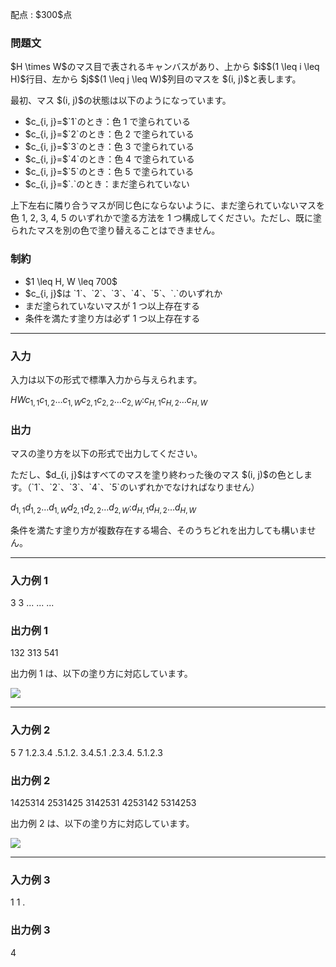 
<div>

<span>

<span>

<p>
配点 : $300$点
</p>

<div>

<section>

### **問題文**

<p>
$H \times W$のマス目で表されるキャンバスがあり、上から $i$$(1 \leq i \leq H)$行目、左から $j$$(1 \leq j \leq W)$列目のマスを $(i, j)$と表します。
</p>

<p>
最初、マス $(i, j)$の状態は以下のようになっています。
</p>

<ul>

<li>
$c_{i, j}=$`1`のとき：色 1 で塗られている
</li>

<li>
$c_{i, j}=$`2`のとき：色 2 で塗られている
</li>

<li>
$c_{i, j}=$`3`のとき：色 3 で塗られている
</li>

<li>
$c_{i, j}=$`4`のとき：色 4 で塗られている
</li>

<li>
$c_{i, j}=$`5`のとき：色 5 で塗られている
</li>

<li>
$c_{i, j}=$`.`のとき：まだ塗られていない
</li>

</ul>

<p>
上下左右に隣り合うマスが同じ色にならないように、まだ塗られていないマスを色 1, 2, 3, 4, 5 のいずれかで塗る方法を 1 つ構成してください。ただし、既に塗られたマスを別の色で塗り替えることはできません。
</p>

</section>

</div>

<div>

<section>

### **制約**

<ul>

<li>
$1 \leq H, W \leq 700$
</li>

<li>
$c_{i, j}$は `1`、`2`、`3`、`4`、`5`、`.`のいずれか
</li>

<li>
まだ塗られていないマスが 1 つ以上存在する
</li>

<li>
条件を満たす塗り方は必ず 1 つ以上存在する
</li>

</ul>

</section>

</div>

---

<div>

<div>

<section>

### **入力**

<p>
入力は以下の形式で標準入力から与えられます。  
</p>

<div>

$H$$W$$c_{1, 1}$$c_{1, 2}$$\ldots$$c_{1, W}$$c_{2, 1}$$c_{2, 2}$$\ldots$$c_{2, W}$$:$$c_{H, 1}$$c_{H, 2}$$\ldots$$c_{H, W}$
</div>

</section>

</div>

<div>

<section>

### **出力**

<p>
マスの塗り方を以下の形式で出力してください。
</p>

<p>
ただし、$d_{i, j}$はすべてのマスを塗り終わった後のマス $(i, j)$の色とします。（`1`、`2`、`3`、`4`、`5`のいずれかでなければなりません）
</p>

<div>

$d_{1, 1}$$d_{1, 2}$$\ldots$$d_{1, W}$$d_{2, 1}$$d_{2, 2}$$\ldots$$d_{2, W}$$:$$d_{H, 1}$$d_{H, 2}$$\ldots$$d_{H, W}$
</div>

<p>
条件を満たす塗り方が複数存在する場合、そのうちどれを出力しても構いません。
</p>

</section>

</div>

</div>

---

<div>

<section>

### **入力例 1**

<div>

3 3
...
...
...

</div>

</section>

</div>

<div>

<section>

### **出力例 1**

<div>

132
313
541

</div>

<p>
出力例 1 は、以下の塗り方に対応しています。
</p>

<p>

<img src="https://img.atcoder.jp/arc131/35bb8a98465fbb2c889ea532d0985ff0.png">

</img>

</p>

</section>

</div>

---

<div>

<section>

### **入力例 2**

<div>

5 7
1.2.3.4
.5.1.2.
3.4.5.1
.2.3.4.
5.1.2.3

</div>

</section>

</div>

<div>

<section>

### **出力例 2**

<div>

1425314
2531425
3142531
4253142
5314253

</div>

<p>
出力例 2 は、以下の塗り方に対応しています。
</p>

<p>

<img src="https://img.atcoder.jp/arc131/a2fc3903965fd871d25e905fb95dbc6a.png">

</img>

</p>

</section>

</div>

---

<div>

<section>

### **入力例 3**

<div>

1 1
.

</div>

</section>

</div>

<div>

<section>

### **出力例 3**

<div>

4

</div>

</section>

</div>

</span>

</span>

</div>

